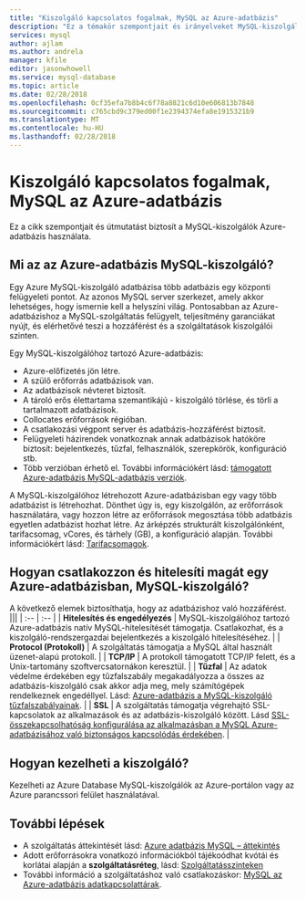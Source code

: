 ```yaml
---
title: "Kiszolgáló kapcsolatos fogalmak, MySQL az Azure-adatbázis"
description: "Ez a témakör szempontjait és irányelveket MySQL-kiszolgálók Azure-adatbázishoz való munkához."
services: mysql
author: ajlam
ms.author: andrela
manager: kfile
editor: jasonwhowell
ms.service: mysql-database
ms.topic: article
ms.date: 02/28/2018
ms.openlocfilehash: 0cf35efa7b8b4c6f78a8821c6d10e606813b7848
ms.sourcegitcommit: c765cbd9c379ed00f1e2394374efa8e1915321b9
ms.translationtype: MT
ms.contentlocale: hu-HU
ms.lasthandoff: 02/28/2018
---
```

# <a name="server-concepts-in-azure-database-for-mysql"></a>Kiszolgáló kapcsolatos fogalmak, MySQL az Azure-adatbázis
Ez a cikk szempontjait és útmutatást biztosít a MySQL-kiszolgálók Azure-adatbázis használata.

## <a name="what-is-an-azure-database-for-mysql-server"></a>Mi az az Azure-adatbázis MySQL-kiszolgáló?

Egy Azure MySQL-kiszolgáló adatbázisa több adatbázis egy központi felügyeleti pontot. Az azonos MySQL server szerkezet, amely akkor lehetséges, hogy ismernie kell a helyszíni világ. Pontosabban az Azure-adatbázishoz a MySQL-szolgáltatás felügyelt, teljesítmény garanciákat nyújt, és elérhetővé teszi a hozzáférést és a szolgáltatások kiszolgálói szinten.

Egy MySQL-kiszolgálóhoz tartozó Azure-adatbázis:

- Azure-előfizetés jön létre.
- A szülő erőforrás adatbázisok van.
- Az adatbázisok névteret biztosít.
- A tároló erős élettartama szemantikájú - kiszolgáló törlése, és törli a tartalmazott adatbázisok.
- Collocates erőforrások régióban.
- A csatlakozási végpont server és adatbázis-hozzáférést biztosít.
- Felügyeleti házirendek vonatkoznak annak adatbázisok hatóköre biztosít: bejelentkezés, tűzfal, felhasználók, szerepkörök, konfiguráció stb.
- Több verzióban érhető el. További információkért lásd: [támogatott Azure-adatbázis MySQL-adatbázis verziók](./concepts-supported-versions.md).

A MySQL-kiszolgálóhoz létrehozott Azure-adatbázisban egy vagy több adatbázist is létrehozhat. Dönthet úgy is, egy kiszolgálón, az erőforrások használatára, vagy hozzon létre az erőforrások megosztása több adatbázis egyetlen adatbázist hozhat létre. Az árképzés strukturált kiszolgálónként, tarifacsomag, vCores, és tárhely (GB), a konfiguráció alapján. További információkért lásd: [Tarifacsomagok](./concepts-service-tiers.md).

## <a name="how-do-i-connect-and-authenticate-to-an-azure-database-for-mysql-server"></a>Hogyan csatlakozzon és hitelesíti magát egy Azure-adatbázisban, MySQL-kiszolgáló?

A következő elemek biztosíthatja, hogy az adatbázishoz való hozzáférést.
|||
| :-- | :-- |
| **Hitelesítés és engedélyezés** | MySQL-kiszolgálóhoz tartozó Azure-adatbázis natív MySQL-hitelesítését támogatja. Csatlakozhat, és a kiszolgáló-rendszergazdai bejelentkezés a kiszolgáló hitelesítéséhez. |
| **Protocol (Protokoll)** | A szolgáltatás támogatja a MySQL által használt üzenet-alapú protokoll. |
| **TCP/IP** | A protokoll támogatott TCP/IP felett, és a Unix-tartomány szoftvercsatornákon keresztül. |
| **Tűzfal** | Az adatok védelme érdekében egy tűzfalszabály megakadályozza a összes az adatbázis-kiszolgáló csak akkor adja meg, mely számítógépek rendelkeznek engedéllyel. Lásd: [Azure-adatbázis a MySQL-kiszolgáló tűzfalszabályainak](./concepts-firewall-rules.md). |
| **SSL** | A szolgáltatás támogatja végrehajtó SSL-kapcsolatok az alkalmazások és az adatbázis-kiszolgáló között.  Lásd [SSL-összekapcsolhatóság konfigurálása az alkalmazásban a MySQL Azure-adatbázisához való biztonságos kapcsolódás érdekében](./howto-configure-ssl.md). |

## <a name="how-do-i-manage-a-server"></a>Hogyan kezelheti a kiszolgáló?
Kezelheti az Azure Database MySQL-kiszolgálók az Azure-portálon vagy az Azure parancssori felület használatával.

## <a name="next-steps"></a>További lépések
- A szolgáltatás áttekintését lásd: [Azure adatbázis MySQL – áttekintés](./overview.md)
- Adott erőforrásokra vonatkozó információkból tájékoódhat kvótái és korlátai alapján a **szolgáltatásréteg**, lásd: [Szolgáltatásszinteken](./concepts-service-tiers.md)
- További információ a szolgáltatáshoz való csatlakozáskor: [MySQL az Azure-adatbázis adatkapcsolattárak](./concepts-connection-libraries.md).
